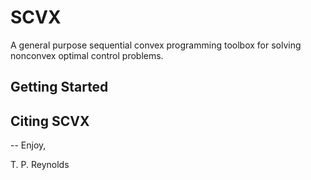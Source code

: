 # SCVX

A general purpose sequential convex programming toolbox for solving nonconvex optimal control problems. 

## Getting Started

## Citing SCVX

--
Enjoy,

T. P. Reynolds